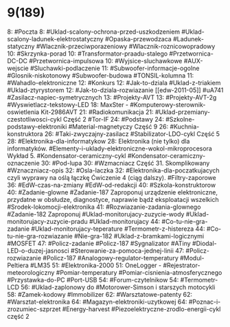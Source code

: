 
# 9(189)

8: #Poczta 
	8: #Uklad-scalony-ochrona-przed-uszkodzeniem #Uklad-scalony-ladunek-elektrostatyczny #Opaska-przewodzaca #Ladunek-statyczny #Wlacznik-przeciwporazeniowy #Wlacznik-roznicowopradowy 
10: #Skrzynka-porad 
	10: #Transformator-praadu-stalego #Przetwornica-DC-DC #Przetwornica-impulsowa 
	10: #Wyjsice-sluchawkowe #AUX-wejscie #Sluchawki-podlaczenie
	11: #Subwoofer-informacje-ogolne #Glosnik-niskotonowy #Subwoofer-budowa #TONSIL-kolumna
	11: #Wahadlo-elektroniczne
12: #Konkurs 
	12: #Jak-to-dziala #Uklad-z-triakiem #Uklad-ztyrystorem
	12: #Jak-to-dziala-rozwiazanie [[edw-2011-05]] #uA741 #Zasilacz-napiec-symetrycznych
13: #Projekty-AVT 
	13: #Projekty-AVT-2g #Wyswietlacz-tekstowy-LED 
	18: MaxSter - #Komputerowy-sterownik-oswietlenia Kit-2986AVT
21: #Radiokomunikacja 
	21: #Uklad-przemiany-czestotliwosci-cykl Część 2 #Tor-IF 
24: #Podstawy 
	24: #Szkolne-podstawy-elektroniki #Material-magnetyczy Część 9
26: #Kuchnia-konstruktora 
	26: #Taki-zwyczajny-zasilacz #Stabilizator-LDO-cykl Część 5
28: #Elektronika-dla-informatykow 
	28: Elektronika (nie tylko) dla informatyków. #Elementy-i-uklady-elektroniczne-wokol-mikroprocesora Wykład 5. #Kondensator-ceramiczny-cykl #Kondensator-ceramiczny-oznaczenie
30: #Pod-lupa 
	30: #Wzmacniacz Część 31. Skomplikowany #Wznaczniacz-opis
32: #Osla-laczka 
	32: #Elektronika-dla-poczatkujacych czyli wyprawy na oślą łączkę Ćwiczenie 4 (ciąg dalszy). #Filtry-zaporowe 
36: #EdW-czas-na-zmiany #EdW-od-redakcji
40: #Szkola-konstruktorow 
	40: #Zadanie-glowne #Zadanie-187 Zaproponuj urządzenie elektroniczne, przydatne w obsłudze, diagnostyce, naprawie bądź eksploatacji wszelkich #Srodek-lokomocji-elektronika 
	41: #Rozwiazanie-zadania-glownego #Zadanie-182 Zaproponuj #Uklad-monitorujacy-zuzycie-wody #Uklad-monitorujacy-zuzycie-pradu #Uklad-monitorujacy 
	44: #Co-tu-nie-gra-zadanie #Uklad-monitorujacy-teperature #Termometr-z-histereza
	44: #Co-tu-nie-gra-rozwiazanie #Nie-gra-182 #Uklad-z-bramkami-logicznymi #MOSFET 
	47: #Policz-zadanie #Policz-187 #Sygnalizator #ATiny #Diodal-LED-o-duzej-jasnosci #Sterowanie-za-pomoca-jednej-linii
	47: #Policz-rozwiazanie #Policz-187 #Analogowy-regulator-temperatury #Modul-Peltiera #LM35 
 51: #Elektronika-2000 
	 51: OneLogger  - #Rejestrator-meteorologiczny #Pomiar-temperatury #Pomiar-cisnienia-atmosferycznego #Przystawka-do-PC #Port-USB
 54: #Forum-czytelnikow 
	 54: #Termometr-LCD
	 56: #Uklad-zaplonowy do #Motorower-Simson i starszych motocykli
	 58: #Zamek-kodowy #Immobilizer	
 62: #Warsztatowe-patenty 
	 62: #Warsztat-elektronika 
64: #Magazyn-elektroniki-uzytkowej 
	64: #Poznac-i-zrozumiec-szprzet #Energy-harvest #Piezoelektryczne-zrodlo-energii-cykl część 2
